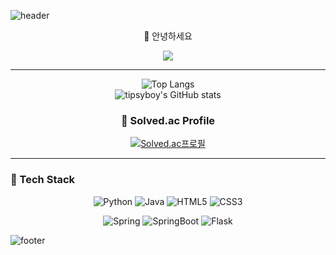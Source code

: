 ![header](https://capsule-render.vercel.app/api?type=waving&color=5BC1DD&height=250&section=header&text=🌱%20tipsyboy&fontSize=75&fontColor=1B1B22)

<p align="center">
  👋 안녕하세요 <br>
</p> 

<div align="center">
<a href="https://hits.seeyoufarm.com"><img src="https://hits.seeyoufarm.com/api/count/incr/badge.svg?url=https%3A%2F%2Fgithub.com%2Ftipsyboy&count_bg=%2379C83D&title_bg=%23555555&icon=&icon_color=%23E7E7E7&title=hits&edge_flat=false"/></a>
</div>

---

<div align="center">
  
  ![Top Langs](https://github-readme-stats.vercel.app/api/top-langs/?username=tipsyboy&layout=compact&show_icons=true)  
  ![tipsyboy's GitHub stats](https://github-readme-stats.vercel.app/api?username=tipsyboy&show_icons=true&theme=darcula)
</div>

<div align="center">
  
  ### 🎲 Solved.ac Profile   
  [![Solved.ac프로필](http://mazassumnida.wtf/api/v2/generate_badge?boj=tipsyboy)](https://solved.ac/tipsyboy)
</div>

---

### 🔧 Tech Stack 
<div align="center">
  
  ![Python](https://img.shields.io/badge/Python-3776AB?style=for-the-badge&logo=python&logoColor=white)
  ![Java](https://img.shields.io/badge/Java-ED8B00?style=for-the-badge&logo=java&logoColor=white)
  ![HTML5](https://img.shields.io/badge/HTML5-E34F26?style=for-the-badge&logo=html5&logoColor=white)
  ![CSS3](https://img.shields.io/badge/CSS3-1572B6?style=for-the-badge&logo=css3&logoColor=white)
  
  ![Spring](https://img.shields.io/badge/Spring-6DB33F?style=for-the-badge&logo=Spring&logoColor=white)
  ![SpringBoot](https://img.shields.io/badge/Spring_Boot-6DB33F?style=for-the-badge&logo=SpringBoot&logoColor=white)
  ![Flask](https://img.shields.io/badge/Flask-000000?style=for-the-badge&logo=Flask&logoColor=white)
</div>

![footer](https://capsule-render.vercel.app/api?section=footer&type=waving&color=5BC1DD&height=120)
